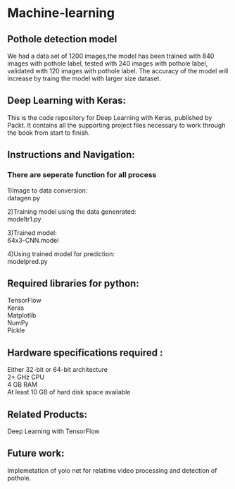 #
# Machine-learning 

## Pothole detection model 
We had a data set of 1200 images,the model has been trained with 840 images with pothole label, tested with 240 images with pothole label, validated with 120 images with pothole label. The accuracy of the model will increase by traing the model with larger size dataset.

## Deep Learning with Keras:
This is the code repository for Deep Learning with Keras, published by Packt. It contains all the supporting project files necessary to work through the book from start to finish.

## Instructions and Navigation:
### There are seperate function for all process

1)Image to data conversion: \
datagen.py

2)Training model using the data genenrated:\
modeltr1.py

3)Trained model:\
64x3-CNN.model

4)Using trained model for prediction:\
modelpred.py

## Required libraries for python:
TensorFlow\
Keras\
Matplotlib\
NumPy\
Pickle

## Hardware specifications required :
Either 32-bit or 64-bit architecture\
2+ GHz CPU\
4 GB RAM\
At least 10 GB of hard disk space available

## Related Products:
Deep Learning with TensorFlow

## Future work:
Implemetation of yolo net for relatime video processing and detection of pothole.
